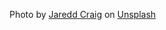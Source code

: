 Photo by <a href="https://unsplash.com/@jaredd?utm_content=creditCopyText&utm_medium=referral&utm_source=unsplash">Jaredd Craig</a> on <a href="https://unsplash.com/photos/view-of-floating-open-book-from-stacked-books-in-library-HH4WBGNyltc?utm_content=creditCopyText&utm_medium=referral&utm_source=unsplash">Unsplash</a>
      
      